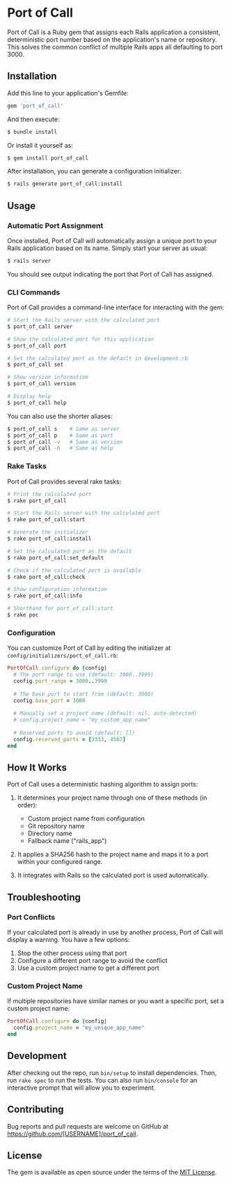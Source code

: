 # Port of Call

Port of Call is a Ruby gem that assigns each Rails application a consistent, deterministic port number based on the application's name or repository. This solves the common conflict of multiple Rails apps all defaulting to port 3000.

## Installation

Add this line to your application's Gemfile:

```ruby
gem 'port_of_call'
```

And then execute:

```bash
$ bundle install
```

Or install it yourself as:

```bash
$ gem install port_of_call
```

After installation, you can generate a configuration initializer:

```bash
$ rails generate port_of_call:install
```

## Usage

### Automatic Port Assignment

Once installed, Port of Call will automatically assign a unique port to your Rails application based on its name. Simply start your server as usual:

```bash
$ rails server
```

You should see output indicating the port that Port of Call has assigned.

### CLI Commands

Port of Call provides a command-line interface for interacting with the gem:

```bash
# Start the Rails server with the calculated port
$ port_of_call server

# Show the calculated port for this application
$ port_of_call port

# Set the calculated port as the default in development.rb
$ port_of_call set

# Show version information
$ port_of_call version

# Display help
$ port_of_call help
```

You can also use the shorter aliases:

```bash
$ port_of_call s    # Same as server
$ port_of_call p    # Same as port
$ port_of_call -v   # Same as version
$ port_of_call -h   # Same as help
```

### Rake Tasks

Port of Call provides several rake tasks:

```bash
# Print the calculated port
$ rake port_of_call

# Start the Rails server with the calculated port
$ rake port_of_call:start

# Generate the initializer
$ rake port_of_call:install

# Set the calculated port as the default
$ rake port_of_call:set_default

# Check if the calculated port is available
$ rake port_of_call:check

# Show configuration information
$ rake port_of_call:info

# Shorthand for port_of_call:start
$ rake poc
```

### Configuration

You can customize Port of Call by editing the initializer at `config/initializers/port_of_call.rb`:

```ruby
PortOfCall.configure do |config|
  # The port range to use (default: 3000..3999)
  config.port_range = 3000..3999
  
  # The base port to start from (default: 3000)
  config.base_port = 3000
  
  # Manually set a project name (default: nil, auto-detected)
  # config.project_name = "my_custom_app_name"
  
  # Reserved ports to avoid (default: [])
  config.reserved_ports = [3333, 4567]
end
```

## How It Works

Port of Call uses a deterministic hashing algorithm to assign ports:

1. It determines your project name through one of these methods (in order):
   - Custom project name from configuration
   - Git repository name
   - Directory name
   - Fallback name ("rails_app")
   
2. It applies a SHA256 hash to the project name and maps it to a port within your configured range.

3. It integrates with Rails so the calculated port is used automatically.

## Troubleshooting

### Port Conflicts

If your calculated port is already in use by another process, Port of Call will display a warning. You have a few options:

1. Stop the other process using that port
2. Configure a different port range to avoid the conflict
3. Use a custom project name to get a different port

### Custom Project Name

If multiple repositories have similar names or you want a specific port, set a custom project name:

```ruby
PortOfCall.configure do |config|
  config.project_name = "my_unique_app_name"
end
```

## Development

After checking out the repo, run `bin/setup` to install dependencies. Then, run `rake spec` to run the tests. You can also run `bin/console` for an interactive prompt that will allow you to experiment.

## Contributing

Bug reports and pull requests are welcome on GitHub at https://github.com/[USERNAME]/port_of_call.

## License

The gem is available as open source under the terms of the [MIT License](https://opensource.org/licenses/MIT).